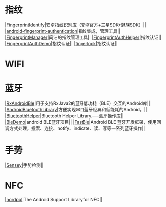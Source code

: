 
# 指纹
|[FingerprintIdentify]( https://github.com/uccmawei/FingerprintIdentify)|安卓指纹识别库（安卓官方+三星SDK+魅族SDK）||
|[android-fingerprint-authentication]( https://github.com/multidots/android-fingerprint-authentication)|指纹集成，管理工具||
|[FingerprintManager]( https://github.com/JesusM/FingerprintManager)|简洁的指纹管理工具||
|[FingerprintAuthHelper]( https://github.com/pro100svitlo/FingerprintAuthHelper)|指纹认证||
|[FingerprintAuthDemo](https://github.com/pro100svitlo/FingerprintAuthDemo)|指纹认证||
|[fingerlock](https://github.com/aitorvs/fingerlock)|指纹认证||



# WIFI


# 蓝牙
|[RxAndroidBle](https://github.com/Polidea/RxAndroidBle)|用于支持RxJava2的蓝牙低功耗（BLE）交互的Android库||
|[AndroidBluetoothLibrary](https://github.com/douglasjunior/AndroidBluetoothLibrary)|方便实现串口蓝牙经典和低能耗的Android。||
|[BluetoothHelper](https://github.com/a-voyager/BluetoothHelper)|Bluetooth Helper Library.—-蓝牙操作库||
|[BleDemo](https://github.com/Alex-Jerry/BleDemo)|android BLE蓝牙项目||
|[FastBle](https://github.com/Jasonchenlijian/FastBle)|Android BLE 蓝牙开发框架，使用回调方式处理，搜索、连接、notify、indicate、读、写等一系列蓝牙操作||


# 手势
|[Sensey](https://github.com/nisrulz/Sensey)|手势检测||

# NFC
|[nordpol](https://github.com/fidesmo/nordpol)|The Android Support Library for NFC||